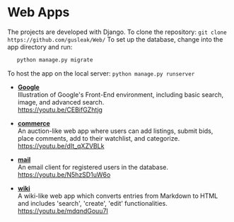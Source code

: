 # Web Apps
The projects are developed with Django.
To clone the repository: ```git clone https://github.com/gusleak/Web/```
To set up the database, change into the app directory and run:
```python manage.py makemigrations
   python manage.py migrate
```
To host the app on the local server:
```python manage.py runserver```

- **[Google](https://github.com/gusleak/Web/tree/master/Google)**\
Illustration of Google's Front-End environment, including basic search, image, and advanced search.\
https://youtu.be/CEBifGZhtjg

- **[commerce](https://github.com/gusleak/Web/tree/master/commerce)**\
An auction-like web app where users can add listings, submit bids, place comments, add to their watchlist, and categorize.\
https://youtu.be/dIt_qXZVBLk

- **[mail](https://github.com/gusleak/Web/tree/master/mail)**\
An email client for registered users in the database.\
https://youtu.be/N5hzSD1uW6o

- **[wiki](https://github.com/gusleak/Web/tree/master/wiki)**\
A wiki-like web app which converts entries from Markdown to HTML and includes 'search', 'create', 'edit' functionalities.\
https://youtu.be/mdqndGouu7I
